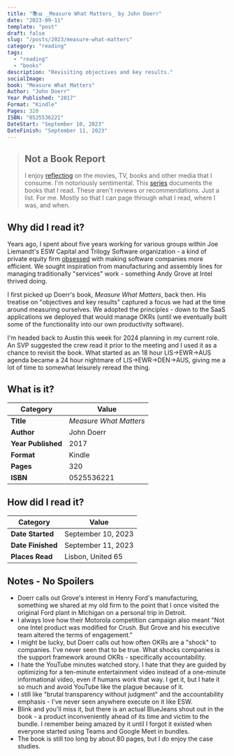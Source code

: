 ```yaml
---
title: "📚📊 _Measure What Matters_ by John Doerr"
date: "2023-09-11"
template: "post"
draft: false
slug: "/posts/2023/measure-what-matters"
category: "reading"
tags:
  - "reading"
  - "books"
description: "Revisiting objectives and key results."
socialImage:
book: "Measure What Matters"
Author: "John Doerr"
Year Published: "2017"
Format: "Kindle"
Pages: 320
ISBN: "0525536221"
DateStart: "September 10, 2023"
DateFinish: "September 11, 2023"
---
```


> ## Not a Book Report
> I enjoy [reflecting](https://blog.samrhea.com/posts/2019/analyze-media-habits) on the movies, TV, books and other media that I consume. I'm notoriously sentimental. This [series](https://blog.samrhea.com/category/walkthrough) documents the books that I read. These aren't reviews or recommendations. Just a list. For me. Mostly so that I can page through what I read, where I was, and when.

## Why did I read it?
Years ago, I spent about five years working for various groups within Joe Liemandt's ESW Capital and Trilogy Software organization - a kind of private equity firm [obsessed](https://www.forbes.com/sites/nathanvardi/2021/04/27/inside-a-remote-work-billionaires-new-plan-to-turn-his-white-collar-workers-into-algorithms/) with making software companies more efficient. We sought inspiration from manufacturing and assembly lines for managing traditionally "services" work - something Andy Grove at Intel thrived doing.

I first picked up Doerr's book, *Measure What Matters*, back then. His treatise on "objectives and key results" captured a focus we had at the time around measuring ourselves. We adopted the principles - down to the SaaS applications we deployed that would manage OKRs (until we eventually built some of the functionality into our own productivity software).

I'm headed back to Austin this week for 2024 planning in my current role. An SVP suggested the crew read it prior to the meeting and I used it as a chance to revisit the book. What started as an 18 hour LIS->EWR->AUS agenda became a 24 hour nightmare of LIS->EWR->DEN->AUS, giving me a lot of time to somewhat leisurely reread the thing.

## What is it?
|Category|Value|
|---|---|
|**Title**|*Measure What Matters*|
|**Author**|John Doerr|
|**Year Published**|2017|
|**Format**|Kindle|
|**Pages**|320|
|**ISBN**|0525536221|

## How did I read it?
|Category|Value|
|---|---|
|**Date Started**|September 10, 2023|
|**Date Finished**|September 11, 2023|
|**Places Read**|Lisbon, United 65|

## Notes - No Spoilers
* Doerr calls out Grove's interest in Henry Ford's manufacturing, something we shared at my old firm to the point that I once visited the original Ford plant in Michigan on a personal trip in Detroit.
* I always love how their Motorola competition campaign also meant "Not one Intel product was modified for Crush. But Grove and his executive team altered the terms of engagement."
* I might be lucky, but Doerr calls out how often OKRs are a "shock" to companies. I've never seen that to be true. What shocks companies is the support framework around OKRs - specifically accountability.
* I hate the YouTube minutes watched story. I hate that they are guided by optimizing for a ten-minute entertainment video instead of a one-minute informational video, even if humans work that way. I get it, but I hate it so much and avoid YouTube like the plague because of it.
* I still like "brutal transparency without judgment" and the accountability emphasis - I've never seen anywhere execute on it like ESW.
* Blink and you'll miss it, but there is an actual BlueJeans shout out in the book - a product inconveniently ahead of its time and victim to the bundle. I remember being amazed by it until I forgot it existed when everyone started using Teams and Google Meet in bundles.
* The book is still too long by about 80 pages, but I do enjoy the case studies.
